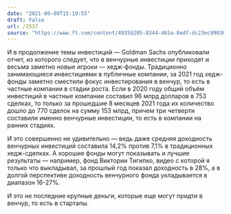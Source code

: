```yaml
---
date: "2021-09-09T15:19:55"
draft: False
url: /2537
source: "https://www.ft.com/content/4935b205-8344-465a-8edf-dc23ec990302"
---
```


И в продолжение темы инвестиций — Goldman Sachs опубликовали отчет, из которого следует, что в венчурные инвестиции приходят и весьма заметно новые игроки — хедж-фонды. Традиционно занимающиеся инвестициями в публичные компании, за 2021 год хедж-фонды заметно сместили фокус инвестирования в венчур, то есть в частные компании в стадии роста. Если в 2020 году общий объём инвестиций в частные компании составил 96 млрд долларов в 753 сделках, то только за прошедшие 8 месяцев 2021 года их количество дошло до 770 сделок на сумму 153 млрд, причем три четверти составили именно венчурные инвестиции, то есть в компании на ранних стадиях. 

И это совершенно не удивительно — ведь даже средняя доходность венчурных инвестиций составила 14,2% против 7,1% в традиционных хедж-сделках. А хорошие фонды могут показывать и лучшие результаты — например, фонд Виктории Тигипко, видео с которой я только что выкладывал, за прошлый год показал доходность в 28%, а в долгой перспективе доходность венчурного фонда укладывается в диапазон 16-27%. 

И это не последние крупные деньги, которые еще могут придти в венчур, то есть в стартапы.
